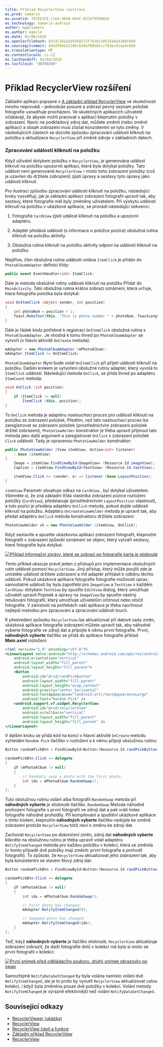 ```yaml
---
title: Příklad RecyclerView rozšíření
ms.prod: xamarin
ms.assetid: 707EE1CE-C164-485B-944C-82C6795E8A24
ms.technology: xamarin-android
author: mgmclemore
ms.author: mamcle
ms.date: 02/06/2018
ms.openlocfilehash: 83147261a2d5458272f7e2bc105154da4308f4b0
ms.sourcegitcommit: 945df041e2180cb20af08b83cc703ecd1aedc6b0
ms.translationtype: MT
ms.contentlocale: cs-CZ
ms.lasthandoff: 04/04/2018
ms.locfileid: "30769260"
---
```

# <a name="extending-the-recyclerview-example"></a>Příklad RecyclerView rozšíření


Základní aplikaci popsané v [A základní příklad RecyclerView](~/android/user-interface/layouts/recycler-view/recyclerview-example.md) ve skutečnosti mnoho neprovádí &ndash; jednoduše posune a zobrazí pevný seznam položek fotografie usnadňuje procházení. Ve skutečných aplikacích uživatelé očekávají, že abyste mohli pracovat s aplikací klepnutím položky v zobrazení. Navíc na podkladový zdroj dat, můžete změnit (nebo změnit aplikaci) a obsah zobrazení musí zůstat konzistentní se tyto změny. V následujících částech se dozvíte způsobu zpracování události kliknutí na položku a aktualizace `RecyclerView` při změně zdroje v základních datech.


### <a name="handling-item-click-events"></a>Zpracování události kliknutí na položku

Když uživatel dotykem položku v `RecyclerView`, je generována událost kliknutí na položku upozornit aplikaci, která byla dotýkal položky. Tato událost není generované `RecyclerView` &ndash; místo toho zobrazení položky (což je uzavřen do držitele zobrazení) zjistí úpravy a sestavy tyto úpravy jako události kliknutí.

Pro ilustraci způsobu zpracování události kliknutí na položku, následující kroky vysvětlují, jak je základní aplikaci zobrazení fotografií upravit tak, aby sestavy, které fotografie měl byly změněny uživatelem. Při výskytu události kliknutí na položku v ukázkové aplikace, se provádí následující sekvenci:

1.  Fotografie `CardView` zjistí událost kliknutí na položku a upozorní adaptéru.

2.  Adaptér předává události (s informace o položce pozice) obslužná rutina kliknutí na položku aktivity.

3.  Obslužná rutina kliknutí na položku aktivity odpoví na události kliknutí na položku.

Nejdříve, člen obslužná rutina události volána `ItemClick` je přidán do `PhotoAlbumAdapter` definici třídy:

```csharp
public event EventHandler<int> ItemClick;
```

Dále je metoda obslužné rutiny události kliknutí na položku Přidat do `MainActivity`.
Tato obslužná rutina krátce zobrazí oznámení, která určuje, která fotografie položka byla dotýkal:

```csharp
void OnItemClick (object sender, int position)
{
    int photoNum = position + 1;
    Toast.MakeText(this, "This is photo number " + photoNum, ToastLength.Short).Show();
}

```

Dále je řádek kódu potřebné k registraci `OnItemClick` obslužná rutina s `PhotoAlbumAdapter`. Je vhodná k tomu ihned po `PhotoAlbumAdapter` se vytvoří (v hlavní aktivitě `OnCreate` metoda):

```csharp
mAdapter = new PhotoAlbumAdapter (mPhotoAlbum);
mAdapter.ItemClick += OnItemClick;

```

`PhotoAlbumAdapter` Nyní bude volat `OnItemClick` při přijetí události kliknutí na položku. Dalším krokem je vytvoření obslužné rutiny adaptér, který vyvolá to `ItemClick` událostí. Následující metoda `OnClick`, se přidá ihned po adaptéru `ItemCount` metoda:

```csharp
void OnClick (int position)
{
    if (ItemClick != null)
        ItemClick (this, position);
}
```

To `OnClick` metoda je adaptéru *naslouchací proces* pro události kliknutí na položku ze zobrazení položek. Předtím, než tato naslouchací proces lze zaregistrovat se zobrazení položek (prostřednictvím zobrazení položek držitel zobrazení), `PhotoViewHolder` konstruktor je třeba upravit přijmout tato metoda jako další argument a zaregistrovat `OnClick` s zobrazení položek `Click` událostí.
Tady je upravenou `PhotoViewHolder` konstruktor:

```csharp
public PhotoViewHolder (View itemView, Action<int> listener)
    : base (itemView)
{
    Image = itemView.FindViewById<ImageView> (Resource.Id.imageView);
    Caption = itemView.FindViewById<TextView> (Resource.Id.textView);

    itemView.Click += (sender, e) => listener (base.LayoutPosition);
}

```

`itemView` Parametr obsahuje odkaz na `CardView` , byl dotýkal uživatelem. Všimněte si, že zná základní třída vlastníka zobrazení pozice rozložení položky (`CardView`), představuje (prostřednictvím `LayoutPosition` vlastnost), a tuto pozici je předána adaptéru `OnClick` metoda, pokud dojde události kliknutí na položku. Adaptéru `OnCreateViewHolder` metoda je upravit tak, aby předat adaptéru `OnClick` metoda konstruktoru držitele zobrazení:

```csharp
PhotoViewHolder vh = new PhotoViewHolder (itemView, OnClick);
```

Když sestavíte a spustíte ukázkovou aplikaci zobrazení fotografií, klepnutím fotografii v zobrazení způsobí oznámení se objeví, který vytváří sestavy, které fotografie byla dotýkal:

[![Příklad informační zprávy, které se zobrazí po fotografie karta je stisknuté](extending-the-example-images/01-photo-selected-sml.png)](extending-the-example-images/01-photo-selected.png#lightbox)

Tento příklad ukazuje právě jeden z přístupů pro implementace obslužných rutin událostí pomocí `RecyclerView`. Jiný přístup, který může použít zde je umístěte události držitele zobrazení a mít adaptér přihlásit k odběru těchto událostí. Pokud ukázková aplikace fotografie fotografie možnosti úprav, samostatné události by byla zapotřebí pro `ImageView` a `TextView` v každém `CardView`: dotykem `TextView` by spusťte `EditView` dialog, který umožňuje uživateli upravit Popisek a úpravy na `ImageView` by spusťte nástroj retušování fotografií, který umožňuje uživatelům oříznout nebo otočit fotografie. V závislosti na potřebách vaší aplikace je třeba navrhnout nejlepší metodou pro zpracování a zpracování události touch.

K předvedení způsobu `RecyclerView` lze aktualizovat při datové sady změn, ukázková aplikace fotografie zobrazení můžete upravit tak, aby náhodně vyberte fotografie ve zdroji dat a připojte k němu první fotografie. První, **náhodných vyberte** tlačítko se přidá do aplikace fotografie příklad **Main.axml** rozložení:

```xml
<?xml version="1.0" encoding="utf-8"?>
<LinearLayout xmlns:android="http://schemas.android.com/apk/res/android"
    android:orientation="vertical"
    android:layout_width="fill_parent"
    android:layout_height="fill_parent">
    <Button
        android:id="@+id/randPickButton"
        android:layout_width="fill_parent"
        android:layout_height="wrap_content"
        android:gravity="center_horizontal"
        android:textAppearance="?android:attr/textAppearanceLarge"
        android:text="Random Pick" />
    <android.support.v7.widget.RecyclerView
        android:id="@+id/recyclerView"
        android:scrollbars="vertical"
        android:layout_width="fill_parent"
        android:layout_height="fill_parent" />
</LinearLayout>
```

V dalším kroku se přidá kód na konci v hlavní aktivitě `OnCreate` metodu vyhledání `Random Pick` tlačítko v rozložení a k němu připojí obslužnou rutinu:

```csharp
Button randomPickBtn = FindViewById<Button>(Resource.Id.randPickButton);

randomPickBtn.Click += delegate
{
    if (mPhotoAlbum != null)
    {
        // Randomly swap a photo with the first photo:
        int idx = mPhotoAlbum.RandomSwap();
    }
};

```

Tuto obslužnou rutinu volání alba fotografií `RandomSwap` metoda při **náhodných vyberte** je stisknuté tlačítko. `RandomSwap` Metoda náhodně prohození fotografie s první fotografií ve zdroji dat a pak vrátí index fotografie náhodně prohodily. Při kompilování a spuštění ukázkové aplikace s tímto kódem, klepnutím **náhodných vyberte** tlačítko nedojde ke změně zobrazení protože `RecyclerView` totiž neví o změnu ke zdroji dat.

Zachovat `RecyclerView` po dokončení změn, zdroj dat **náhodných vyberte** klikněte na obslužnou rutinu je třeba upravit volat adaptéru `NotifyItemChanged` metoda pro každou položku v kolekci, která se změnila (v tomto případě dvě položky mají změnit: první fotografie a prohodil fotografií). To způsobí, že `RecyclerView` aktualizovat jeho zobrazení tak, aby byla konzistentní se stavem Nový zdroj dat:

```csharp
Button randomPickBtn = FindViewById<Button>(Resource.Id.randPickButton);

randomPickBtn.Click += delegate
{
    if (mPhotoAlbum != null)
    {
        int idx = mPhotoAlbum.RandomSwap();

        // First photo has changed:
        mAdapter.NotifyItemChanged(0);

        // Swapped photo has changed:
        mAdapter.NotifyItemChanged(idx);
    }
};

```

Teď, když **náhodných vyberte** je tlačítko stisknuté, `RecyclerView` aktualizuje zobrazení zobrazit, že další fotografie dolů v kolekci má byla si místo se první fotografii v kolekci:

[![První snímek před odkládacího souboru, druhý snímek obrazovky po swap](extending-the-example-images/02-random-pick-sml.png)](extending-the-example-images/02-random-pick.png#lightbox)

Samozřejmě `NotifyDataSetChanged` by byla volána namísto volání dvě `NotifyItemChanged`, ale je to proto by vynutit `RecyclerView` aktualizovat celou kolekci, i když byla změněna pouze dvě položky v kolekci. Volání metody `NotifyItemChanged` je výrazně efektivnější než volání `NotifyDataSetChanged`.


## <a name="related-links"></a>Související odkazy

- [RecyclerViewer (ukázka)](https://developer.xamarin.com/samples/monodroid/android5.0/RecyclerViewer)
- [RecyclerView](~/android/user-interface/layouts/recycler-view/index.md)
- [RecyclerView částí a funkce](~/android/user-interface/layouts/recycler-view/parts-and-functionality.md)
- [Základní příklad RecyclerView](~/android/user-interface/layouts/recycler-view/recyclerview-example.md)
- [RecyclerView](https://developer.android.com/reference/android/support/v7/widget/RecyclerView.html)
